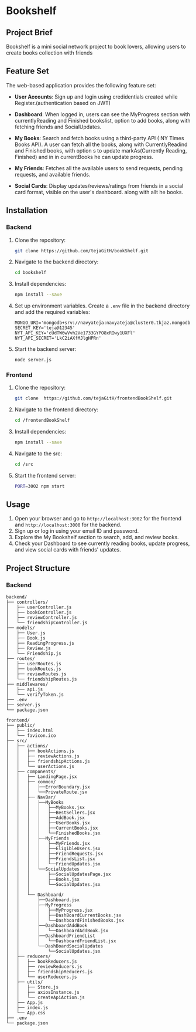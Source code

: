 # Bookshelf

## Project Brief
Bookshelf is a mini social network project to book lovers, allowing users to create  books collection with friends

## Feature Set
The web-based application provides the following feature set:
- **User Accounts**: Sign up and login using credidentials created while Register.(authentication based on JWT)
- **Dashboard**: When logged in, users can see the MyProgress section with currentlyReading and Finished bookslist, option to add books, along with fetching friends and SocialUpdates.
- **My Books**: Search and fetch books using a third-party API ( NY Times Books API). A user can fetch all the books, along with CurrentlyReadind and Finished books, with option s to update markAs(Currently Reading, Finished) and in in currentBooks he can update progress.
- **My Friends**: Fetches all the available users to send requests, pending requests, and available friends.
  
- **Social Cards**: Display updates/reviews/ratings from friends in a social card format, visible on the user's dashboard. along with allt he books.

## Installation
### Backend
1. Clone the repository:
    ```bash
    git clone https://github.com/tejaGitH/bookShelf.git 
    ```
2. Navigate to the backend directory:
    ```bash
    cd bookshelf
    ```
3. Install dependencies:
    ```bash
    npm install --save
    ```
4. Set up environment variables. Create a `.env` file in the backend directory and add the required variables:
    ```plaintext
    MONGO_URI='mongodb+srv://navyateja:navyateja@cluster0.tkjaz.mongodb.net/bookShelf'
    SECRET_KEY='teja@12345'
    NYT_API_KEY='cUdTW6wVvh2Ve1733GYPO8xRIwy1UXFl'
    NYT_API_SECRET='LkC2iAXfMJlgHPRn'
    ```
5. Start the backend server:
    ```bash
    node server.js
    ```

### Frontend
1. Clone the repository:
    ```bash
    git clone  https://github.com/tejaGitH/frontendBookShelf.git 
    ```
2. Navigate to the frontend directory:
    ```bash
    cd /frontendBookShelf
    ```
3. Install dependencies:
    ```bash
    npm install --save
    ```
2. Navigate to the src:
    ```bash
    cd /src
    ```

5. Start the frontend server:
    ```bash
    PORT=3002 npm start 
    ```

## Usage
1. Open your browser and go to `http://localhost:3002` for the frontend and `http://localhost:3000` for the backend.
2. Sign up or log in using your email ID and password.
3. Explore the My Bookshelf section to search, add, and review books.
4. Check your Dashboard to see currently reading books, update progress, and view social cards with friends' updates.

## Project Structure
### Backend
```plaintext
backend/
├── controllers/
│   ├── userController.js
│   ├── bookController.js
│   ├── reviewController.js
│   └── friendshipController.js
├── models/
│   ├── User.js
│   ├── Book.js
│   ├── ReadingProgress.js
│   ├── Review.js
│   └── Friendship.js
├── routes/
│   ├── userRoutes.js
│   ├── bookRoutes.js
│   ├── reviewRoutes.js
│   └── friendshipRoutes.js
├── middlewares/
│   ├── api.js
│   └── verifyToken.js
├── .env
├── server.js
└── package.json

frontend/
├── public/
│   ├── index.html
│   └── favicon.ico
├── src/
│   ├── actions/
│   │   ├── bookActions.js
│   │   ├── reviewActions.js
│   │   ├── friendshipActions.js
│   │   └── userActions.js
│   ├── components/
│   │   ├── LandingPage.jsx
│   │   ├── common/
│   │   │   ├──ErrorBoundary.jsx
│   │   │   └──PrivateRoute.jsx
│   │   ├── NavBar/
│   │   │   ├──MyBooks
│   │   │   │   ├──MyBooks.jsx
│   │   │   │   ├──BestSellers.jsx
│   │   │   │   ├──AddBook.jsx
│   │   │   │   ├──UserBooks.jsx
│   │   │   │   ├──CurrentBooks.jsx
│   │   │   │   └──FinishedBooks.jsx
│   │   │   ├──MyFriends
│   │   │   │   ├──MyFriends.jsx
│   │   │   │   ├──EligibleUsers.jsx
│   │   │   │   ├──FriendRequests.jsx
│   │   │   │   ├──FriendsList.jsx
│   │   │   │   └──FriendUpdates.jsx
│   │   │   └──SocialUpdates
│   │   │       ├──SocialUpdatesPage.jsx
│   │   │       ├──Books.jsx
│   │   │       └──SocialUpdates.jsx
│   │   │   
│   │   └── Dashboard/
│   │       ├──Dashboard.jsx
│   │       ├──MyProgress
│   │       │   ├──MyProgress.jsx
│   │       │   ├──DashBoardCurrentBooks.jsx
│   │       │   └──DashboardFinishedBooks.jsx 
│   │       ├──DashboardAddBook
│   │       │   └──DashboardAddBook.jsx
│   │       ├──DashboardFriendList
│   │       │   └──DashboardFriendList.jsx
│   │       └──DashBoardSocialUpdates
│   │           └──SocialUpdates.jsx
│   ├── reducers/
│   │   ├── bookReducers.js
│   │   ├── reviewReducers.js
│   │   ├── friendshipReducers.js
│   │   └── userReducers.js
│   ├── utils/
│   │   ├── Store.js
│   │   ├── axiosInstance.js
│   │   └── createApiAction.js
│   ├── App.js
│   ├── index.js
│   └── App.css
├── .env
└── package.json
